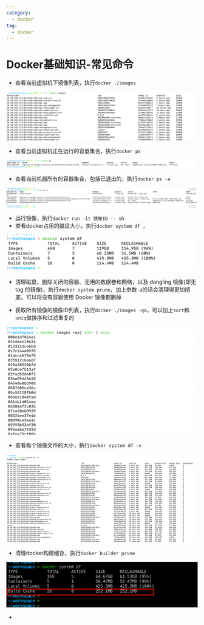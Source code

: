 ```yaml
---
category:
  - docker
tag:
  - docker
---
```

# Docker基础知识-常见命令

- 查看当前虚拟机下镜像列表，执行`docker ./images`

![image-20231010222217668](./images/image-20231010222217668.png)

- 查看当前虚拟机正在运行的容器集合，执行`docker ps`

![image-20231010222231340](./images/image-20231010222231340.png)

- 查看当前机器所有的容器集合，包括已退出的，执行`docker ps -a `

![image-20231010222311618](./images/image-20231010222311618.png)

- 运行镜像，执行`docker run -it 镜像ID -- sh `
- 查看docker占用的磁盘大小，执行`docker system df `，

![image-20231105234036780](./images/image-20231105234036780.png)

- 清理磁盘，删除关闭的容器、无用的数据卷和网络，以及 dangling 镜像(即无 tag 的镜像)，执行`docker system prune`，加上参数`-a`的话会清理得更加彻底，可以将没有容器使用 Docker 镜像都删掉

- 获取所有镜像的镜像ID列表，执行`docker ./images -qa`，可以加上`sort`和`uniq`做排序和过滤重复的

![image-20231105234441961](./images/image-20231105234441961.png)

- 查看每个镜像文件的大小，执行`docker system df -v`

![image-20231106092925161](./images/image-20231106092925161.png)

- 清理docker构建缓存，执行`docker builder prune`

![image-20231208210340288](./images/image-20231208210340288.png)

- 